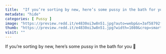 ```yaml
---
title:  "If you’re sorting by new, here’s some pussy in the bath for you 🤍"
metadate: "hide"
categories: [ Pussy ]
image: "https://preview.redd.it/e4830oi3w8n51.jpg?auto=webp&s=3af58792fc31a3d5a64ab04eac6142d873e396e8"
thumb: "https://preview.redd.it/e4830oi3w8n51.jpg?width=1080&crop=smart&auto=webp&s=2da34442e9d00561d1a1b1fd03dc494fdb04679c"
visit: ""
---
```

If you’re sorting by new, here’s some pussy in the bath for you 🤍
